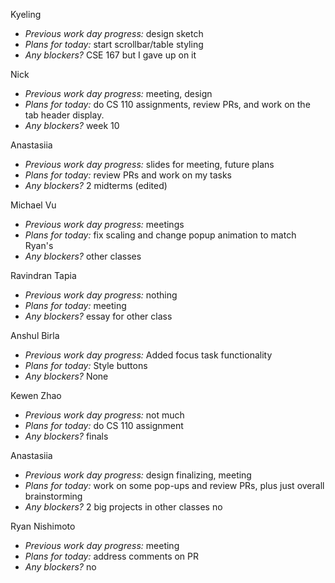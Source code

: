 Kyeling  
+ *Previous work day progress:* design sketch
+ *Plans for today:* start scrollbar/table styling
+ *Any blockers?* CSE 167 but I gave up on it

Nick  
+ *Previous work day progress:* meeting, design
+ *Plans for today:* do CS 110 assignments, review PRs, and work on the tab header display.
+ *Any blockers?* week 10

Anastasiia  
+ *Previous work day progress:*
slides for meeting, future plans
+ *Plans for today:*
review PRs and work on my tasks
+ *Any blockers?*
2 midterms (edited) 

Michael Vu  
+ *Previous work day progress:* meetings
+ *Plans for today:* fix scaling and change popup animation to match Ryan's
+ *Any blockers?* other classes
  
Ravindran Tapia  
+ *Previous work day progress:* nothing
+ *Plans for today:* meeting
+ *Any blockers?* essay for other class

Anshul Birla
+ *Previous work day progress:* Added focus task functionality
+ *Plans for today:* Style buttons
+ *Any blockers?* None

Kewen Zhao
+ *Previous work day progress:*
not much
+ *Plans for today:*
do CS 110 assignment
+ *Any blockers?* finals
  
Anastasiia
+ *Previous work day progress:*
design finalizing, meeting
+ *Plans for today:*
work on some pop-ups and review PRs, plus just overall brainstorming
+ *Any blockers?*
2 big projects in other classes
no

Ryan Nishimoto  
+ *Previous work day progress:*
meeting
+ *Plans for today:*
address comments on PR
+ *Any blockers?* no